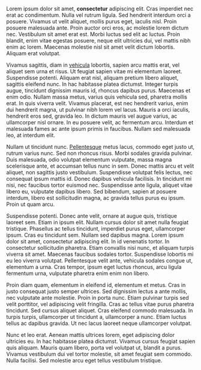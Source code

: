 Lorem ipsum dolor sit amet, **consectetur** adipiscing elit. Cras imperdiet nec erat ac condimentum. Nulla vel rutrum ligula. Sed hendrerit interdum orci a posuere. Vivamus ut velit aliquet, mollis purus eget, iaculis nisl. Proin posuere malesuada ante. Proin auctor orci eros, ac molestie lorem dictum nec. Vestibulum sit amet erat est. Morbi luctus sed elit ac luctus. Proin blandit, enim vitae egestas posuere, neque elit ultricies dui, vel mattis nibh enim ac lorem. Maecenas molestie nisl sit amet velit dictum lobortis. Aliquam erat volutpat.

Vivamus sagittis, diam in [vehicula](https://github.com/markdown-it/markdown-it) lobortis, sapien arcu mattis erat, vel aliquet sem urna et risus. Ut feugiat sapien vitae mi elementum laoreet. Suspendisse potenti. Aliquam erat nisl, aliquam pretium libero aliquet, sagittis eleifend nunc. In hac habitasse platea dictumst. Integer turpis augue, tincidunt dignissim mauris id, rhoncus dapibus purus. Maecenas et enim odio. Nullam massa metus, varius quis vehicula sed, pharetra mollis erat. In quis viverra velit. Vivamus placerat, est nec hendrerit varius, enim dui hendrerit magna, ut pulvinar nibh lorem vel lacus. Mauris a orci iaculis, hendrerit eros sed, gravida leo. In dictum mauris vel augue varius, ac ullamcorper nisl ornare. In eu posuere velit, ac fermentum arcu. Interdum et malesuada fames ac ante ipsum primis in faucibus. Nullam sed malesuada leo, at interdum elit.

Nullam ut tincidunt nunc. [Pellentesque][1] metus lacus, commodo eget justo ut, rutrum varius nunc. Sed non rhoncus risus. Morbi sodales gravida pulvinar. Duis malesuada, odio volutpat elementum vulputate, massa magna scelerisque ante, et accumsan tellus nunc in sem. Donec mattis arcu et velit aliquet, non sagittis justo vestibulum. Suspendisse volutpat felis lectus, nec consequat ipsum mattis id. Donec dapibus vehicula facilisis. In tincidunt mi nisi, nec faucibus tortor euismod nec. Suspendisse ante ligula, aliquet vitae libero eu, vulputate dapibus libero. Sed bibendum, sapien at posuere interdum, libero est sollicitudin magna, ac gravida tellus purus eu ipsum. Proin ut quam arcu.

Suspendisse potenti. Donec ante velit, ornare at augue quis, tristique laoreet sem. Etiam in ipsum elit. Nullam cursus dolor sit amet nulla feugiat tristique. Phasellus ac tellus tincidunt, imperdiet purus eget, ullamcorper ipsum. Cras eu tincidunt sem. Nullam sed dapibus magna. Lorem ipsum dolor sit amet, consectetur adipiscing elit. In id venenatis tortor. In consectetur sollicitudin pharetra. Etiam convallis nisi nunc, et aliquam turpis viverra sit amet. Maecenas faucibus sodales tortor. Suspendisse lobortis mi eu leo viverra volutpat. Pellentesque velit ante, vehicula sodales congue ut, elementum a urna. Cras tempor, ipsum eget luctus rhoncus, arcu ligula fermentum urna, vulputate pharetra enim enim non libero.

Proin diam quam, elementum in eleifend id, elementum et metus. Cras in justo consequat justo semper ultrices. Sed dignissim lectus a ante mollis, nec vulputate ante molestie. Proin in porta nunc. Etiam pulvinar turpis sed velit porttitor, vel adipiscing velit fringilla. Cras ac tellus vitae purus pharetra tincidunt. Sed cursus aliquet aliquet. Cras eleifend commodo malesuada. In turpis turpis, ullamcorper ut tincidunt a, ullamcorper a nunc. Etiam luctus tellus ac dapibus gravida. Ut nec lacus laoreet neque ullamcorper volutpat.

Nunc et leo erat. Aenean mattis ultrices lorem, eget adipiscing dolor ultricies eu. In hac habitasse platea dictumst. Vivamus cursus feugiat sapien quis aliquam. Mauris quam libero, porta vel volutpat ut, blandit a purus. Vivamus vestibulum dui vel tortor molestie, sit amet feugiat sem commodo. Nulla facilisi. Sed molestie arcu eget tellus vestibulum tristique.

[1]: https://github.com/markdown-it
